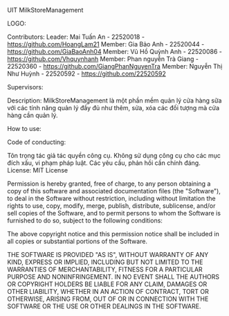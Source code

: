 UIT MilkStoreManagement

LOGO: 

Contributors: Leader: Mai Tuấn An - 22520018 - https://github.com/HoangLam21 Member: Gia Bảo Anh - 22520044 - https://github.com/GiaBaoAnh04 Member: Vũ Hồ Quỳnh Anh - 22520086 - https://github.com/Vhquynhanh Member: Phan nguyễn Trà Giang - 22520360 - https://github.com/GiangPhanNguyenTra Member: Nguyễn Thị Như Huỳnh - 22520592 - https://github.com/22520592

Supervisors: 

Description: MilkStoreManagement là một phần mềm quản lý cửa hàng sữa với các tính năng quản lý đầy đủ như thêm, sửa, xóa các đối tượng mà cửa hàng cần quản lý.

How to use: 

Code of conducting:

Tôn trọng tác giả tác quyền công cụ.
Không sử dụng công cụ cho các mục đích xấu, vi phạm pháp luật.
Các yêu cầu, phản hồi cần chính đáng.
License: MIT License

Permission is hereby granted, free of charge, to any person obtaining a copy of this software and associated documentation files (the "Software"), to deal in the Software without restriction, including without limitation the rights to use, copy, modify, merge, publish, distribute, sublicense, and/or sell copies of the Software, and to permit persons to whom the Software is furnished to do so, subject to the following conditions:

The above copyright notice and this permission notice shall be included in all copies or substantial portions of the Software.

THE SOFTWARE IS PROVIDED "AS IS", WITHOUT WARRANTY OF ANY KIND, EXPRESS OR IMPLIED, INCLUDING BUT NOT LIMITED TO THE WARRANTIES OF MERCHANTABILITY, FITNESS FOR A PARTICULAR PURPOSE AND NONINFRINGEMENT. IN NO EVENT SHALL THE AUTHORS OR COPYRIGHT HOLDERS BE LIABLE FOR ANY CLAIM, DAMAGES OR OTHER LIABILITY, WHETHER IN AN ACTION OF CONTRACT, TORT OR OTHERWISE, ARISING FROM, OUT OF OR IN CONNECTION WITH THE SOFTWARE OR THE USE OR OTHER DEALINGS IN THE SOFTWARE.
